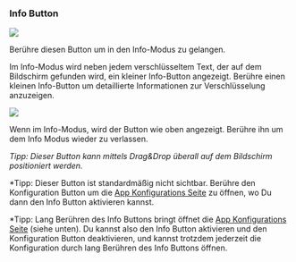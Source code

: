 <a name="button_info"></a>
### Info Button


<div class="buttoncircle"><img src="/buttons/ic_info_outline_black_24dp.png"></img></div>

Berühre diesen Button um in den Info-Modus zu gelangen. 

Im Info-Modus wird neben jedem verschlüsseltem Text, der auf dem Bildschirm gefunden wird, ein kleiner Info-Button angezeigt.
Berühre einen kleinen Info-Button um detaillierte Informationen zur Verschlüsselung anzuzeigen.


<div class="buttoncircle"><img  src="/buttons/ic_not_interested_black_24dp.png"></img></div>

Wenn im Info-Modus, wird der Button wie oben angezeigt. Berühre ihn um dem Info Modus wieder zu verlassen. 

*Tipp: Dieser Button kann mittels Drag&Drop überall auf dem Bildschirm positioniert werden.*

*Tipp: Dieser Button ist standardmäßig nicht sichtbar. Berühre den Konfiguration Button um die [App Konfigurations Seite](/setup/per-app-config/) zu öffnen, wo Du dann den Info Button aktivieren kannst. 

*Tipp: Lang Berühren des Info Buttons bringt öffnet die [App Konfigurations Seite](/setup/per-app-config/) (siehe unten). Du kannst also den Info Button aktivieren und den Konfiguration Button deaktivieren, und kannst trotzdem jederzeit die Konfiguration durch lang Berühren des Info Buttons öffnen.

